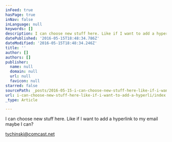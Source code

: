 ```yaml
---
inFeed: true
hasPage: true
inNav: false
inLanguage: null
keywords: []
description: I can choose new stuff here. Like if I want to add a hyperlink to my email maybe I can?
datePublished: '2016-05-15T18:48:34.786Z'
dateModified: '2016-05-15T18:48:34.246Z'
title: ''
author: []
authors: []
publisher:
  name: null
  domain: null
  url: null
  favicon: null
starred: false
sourcePath: _posts/2016-05-15-i-can-choose-new-stuff-here-like-if-i-want-to-add-a-hyperli.md
url: i-can-choose-new-stuff-here-like-if-i-want-to-add-a-hyperli/index.html
_type: Article

---
```

I can choose new stuff here. Like if I want to add a hyperlink to my email maybe I can?

[tychinski@comcast.net][0]

[0]: tychinski@comcast.net